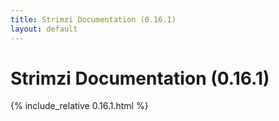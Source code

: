 ```yaml
---
title: Strimzi Documentation (0.16.1)
layout: default
---
```


<h1>Strimzi Documentation (0.16.1)</h1>

{% include_relative 0.16.1.html %}
